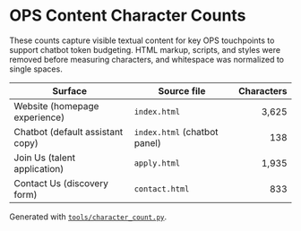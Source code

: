 # OPS Content Character Counts

These counts capture visible textual content for key OPS touchpoints to support chatbot token budgeting. HTML markup, scripts, and styles were removed before measuring characters, and whitespace was normalized to single spaces.

| Surface | Source file | Characters |
| --- | --- | ---: |
| Website (homepage experience) | `index.html` | 3,625 |
| Chatbot (default assistant copy) | `index.html` (chatbot panel) | 138 |
| Join Us (talent application) | `apply.html` | 1,935 |
| Contact Us (discovery form) | `contact.html` | 833 |

Generated with [`tools/character_count.py`](../tools/character_count.py).
